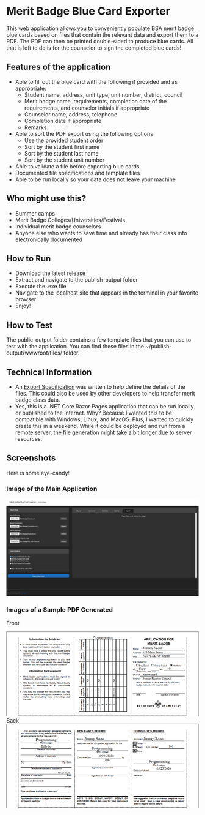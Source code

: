 # Merit Badge Blue Card Exporter
This web application allows you to conveniently populate BSA merit badge blue cards based on files that contain the relevant data and export them to a PDF. The PDF can then be printed double-sided to produce blue cards. All that is left to do is for the counselor to sign the completed blue cards!

## Features of the application
- Able to fill out the blue card with the following if provided and as appropriate:
  - Student name, address, unit type, unit number, district, council
  - Merit badge name, requirements, completion date of the requirements, and counselor initials if appropriate
  - Counselor name, address, telephone
  - Completion date if appropriate
  - Remarks
- Able to sort the PDF export using the following options
  - Use the provided student order
  - Sort by the student first name
  - Sort by the student last name
  - Sort by the student unit number
- Able to validate a file before exporting blue cards
- Documented file specifications and template files
- Able to be run locally so your data does not leave your machine

## Who might use this?
- Summer camps
- Merit Badge Colleges/Universities/Festivals
- Individual merit badge counselors
- Anyone else who wants to save time and already has their class info electronically documented

## How to Run
- Download the latest [release](https://github.com/jonliew/Merit-Badge-Blue-Card-Exporter/releases/latest)
- Extract and navigate to the publish-output folder
- Execute the .exe file
- Navigate to the localhost site that appears in the terminal in your favorite browser
- Enjoy!

## How to Test
The public-output folder contains a few template files that you can use to test with the application. You can find these files in the ~/publish-output/wwwroot/files/ folder.

## Technical Information
- An [Export Specification](https://github.com/jonliew/Merit-Badge-Blue-Card-Exporter/blob/master/BlueCardExporter/wwwroot/files/Export_Specifications.pdf) was written to help define the details of the files. This could also be used by other developers to help transfer merit badge class data.
- Yes, this is a .NET Core Razor Pages application that can be run locally or published to the Internet. Why? Because I wanted this to be compatible with Windows, Linux, and MacOS. Plus, I wanted to quickly create this in a weekend. While it could be deployed and run from a remote server, the file generation might take a bit longer due to server resources.

## Screenshots
Here is some eye-candy!

### Image of the Main Application

<img src="/images/ApplicationScreenshot.png" width="1000" />

### Images of a Sample PDF Generated

Front

<img src="/images/BlueCardFront.png" width="600" />
Back

<img src="/images/BlueCardBack.png" width="600" />
